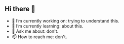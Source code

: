 ## Hi there 👋

- 🔭 I’m currently working on: trying to understand this.
- 🌱 I’m currently learning: about this.
- 💬 Ask me about: don't.
- 📫 How to reach me: don't.

